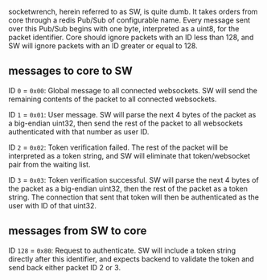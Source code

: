 socketwrench, herein referred to as SW, is quite dumb. It takes orders from core through a redis
Pub/Sub of configurable name. Every message sent over this Pub/Sub begins with one byte,
interpreted as a uint8, for the packet identifier. Core should ignore packets with an ID less than
128, and SW will ignore packets with an ID greater or equal to 128.

## messages to core to SW

ID `0` = `0x00`: Global message to all connected websockets. SW will send the remaining contents of the packet to all connected websockets.

ID `1` = `0x01`: User message. SW will parse the next 4 bytes of the packet as a big-endian uint32, then send the rest of the packet to all websockets authenticated with that number as user ID.

ID `2` = `0x02`: Token verification failed. The rest of the packet will be interpreted as a token string, and SW will eliminate that token/websocket pair from the waiting list.

ID `3` = `0x03`: Token verification successful. SW will parse the next 4 bytes of the packet as a big-endian uint32, then the rest of the packet as a token string. The connection that sent that token will then be authenticated as the user with ID of that uint32.

## messages from SW to core

ID `128` = `0x80`: Request to authenticate. SW will include a token string directly after this identifier, and expects backend to validate the token and send back either packet ID 2 or 3.
